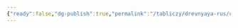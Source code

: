 ```yaml
---
{"ready":false,"dg-publish":true,"permalink":"/tabliczy/drevnyaya-rus/czerkov-vasiliya/","dgPassFrontmatter":true}
---
```



